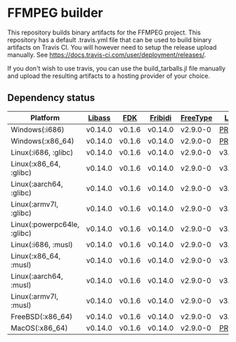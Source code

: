# FFMPEG builder

This repository builds binary artifacts for the FFMPEG project.
This repository has a default .travis.yml file that can be used to build
binary artifacts on Travis CI. You will however need to setup the release
upload manually. See https://docs.travis-ci.com/user/deployment/releases/.

If you don't wish to use travis, you can use the build_tarballs.jl
file manually and upload the resulting artifacts to a hosting provider
of your choice.

## Dependency status
| Platform | [Libass](https://github.com/JuliaIO/LibassBuilder) | [FDK](https://github.com/SimonDanisch/FDKBuilder) | [Fribidi](https://github.com/SimonDanisch/FribidiBuilder) | [FreeType](https://github.com/JuliaGraphics/FreeTypeBuilder) | [LAME](https://github.com/SimonDanisch/LAMEBuilder) | [LibVorbis](https://github.com/JuliaIO/LibVorbisBuilder) | [Ogg](https://github.com/staticfloat/OggBuilder) | [LibVPX](https://github.com/jpsamaroo/LibVPXBuilder) | [x264](https://github.com/ianshmean/x264Builder) | [x265](https://github.com/jpsamaroo/x265Builder) |
|-----------------------------|-----------------------------------------------------------|----------------------------------------------------------|------------------------------------------------------------------|---------------------------------------------------------------------|------------------------------------------------------------|-----------------------------------------------------------------|---------------------------------------------------------|-------------------------------------------------------------|---------------------------------------------------------|---------------------------------------------------------|
| Windows(:i686) | v0.14.0 | v0.1.6 | v0.14.0 | v2.9.0-0 | [PR](https://github.com/SimonDanisch/LAMEBuilder/pull/1) | v1.3.6 | v1.3.3 | x | v2019.5.25 | x |
| Windows(:x86_64) | v0.14.0 | v0.1.6 | v0.14.0 | v2.9.0-0 | [PR](https://github.com/SimonDanisch/LAMEBuilder/pull/1) | v1.3.6 | v1.3.3 | x | v2019.5.25 | x |
| Linux(:i686, :glibc) | v0.14.0 | v0.1.6 | v0.14.0 | v2.9.0-0 | v3.100.0 | v1.3.6 | v1.3.3 | x | v2019.5.25 | x |
| Linux(:x86_64, :glibc) | v0.14.0 | v0.1.6 | v0.14.0 | v2.9.0-0 | v3.100.0 | v1.3.6 | v1.3.3 | v5.0.0 | v2019.5.25 | x |
| Linux(:aarch64, :glibc) | v0.14.0 | v0.1.6 | v0.14.0 | v2.9.0-0 | v3.100.0 | v1.3.6 | v1.3.3 | x | v2019.5.25 | x |
| Linux(:armv7l, :glibc) | v0.14.0 | v0.1.6 | v0.14.0 | v2.9.0-0 | v3.100.0 | v1.3.6 | v1.3.3 | x | v2019.5.25 | x |
| Linux(:powerpc64le, :glibc) | v0.14.0 | v0.1.6 | v0.14.0 | v2.9.0-0 | v3.100.0 | v1.3.6 | v1.3.3 | x | v2019.5.25 | x |
| Linux(:i686, :musl) | v0.14.0 | v0.1.6 | v0.14.0 | v2.9.0-0 | v3.100.0 | v1.3.6 | v1.3.3 | x | v2019.5.25 | x |
| Linux(:x86_64, :musl) | v0.14.0 | v0.1.6 | v0.14.0 | v2.9.0-0 | v3.100.0 | v1.3.6 | v1.3.3 | x | v2019.5.25 | x |
| Linux(:aarch64, :musl) | v0.14.0 | v0.1.6 | v0.14.0 | v2.9.0-0 | v3.100.0 | not supported | v1.3.3 | x | v2019.5.25 | x |
| Linux(:armv7l, :musl) | v0.14.0 | v0.1.6 | v0.14.0 | v2.9.0-0 | v3.100.0 | not supported | v1.3.3 | x | v2019.5.25 | x |
| FreeBSD(:x86_64) | v0.14.0 | v0.1.6 | v0.14.0 | v2.9.0-0 | v3.100.0 | v1.3.6 | v1.3.3 | x | v2019.5.25 | x |
| MacOS(:x86_64) | v0.14.0 | v0.1.6 | v0.14.0 | v2.9.0-0 | [PR](https://github.com/SimonDanisch/LAMEBuilder/pull/1) | v1.3.6 | v1.3.3 | x | v2019.5.25 | x |

